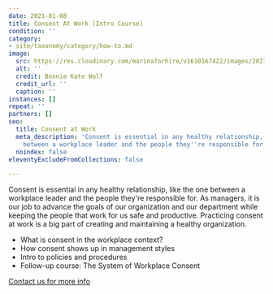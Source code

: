 ```yaml
---
date: 2021-01-08
title: Consent At Work (Intro Course)
condition: ''
category:
- site/taxonomy/category/how-to.md
image:
  src: https://res.cloudinary.com/marinaforhire/v1610167422/images/2021/01/Open_Figures_-_Chatting_bfaten.png
  alt: ''
  credit: Bonnie Kate Wolf
  credit_url: ''
  caption: ''
instances: []
repeat: ''
partners: []
seo:
  title: Consent at Work
  meta_description: 'Consent is essential in any healthy relationship, like the one
    between a workplace leader and the people they''re responsible for. '
  noindex: false
eleventyExcludeFromCollections: false

---
```

Consent is essential in any healthy relationship, like the one between a workplace leader and the people they're responsible for. As managers, it is our job to advance the goals of our organization and our department while keeping the people that work for us safe and productive. Practicing consent at work is a big part of creating and maintaining a healthy organization. 

* What is consent in the workplace context?
* How consent shows up in management styles
* Intro to policies and procedures
* Follow-up course: The System of Workplace Consent

[Contact us for more info](https://marinaforhire.com/contact/)
